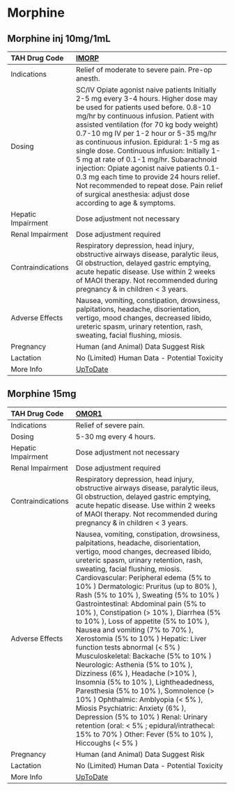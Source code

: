 # Morphine

## Morphine inj 10mg/1mL

| TAH Drug Code      | [IMORP](https://www.tahsda.org.tw/drugs/hissearch.php?drug_code=IMORP)                                                                                                                                                                                                                                                                                                                                                                                                                                                                                                                                    |
|:-------------------|:----------------------------------------------------------------------------------------------------------------------------------------------------------------------------------------------------------------------------------------------------------------------------------------------------------------------------------------------------------------------------------------------------------------------------------------------------------------------------------------------------------------------------------------------------------------------------------------------------------|
| Indications        | Relief of moderate to severe pain. Pre-op anesth.                                                                                                                                                                                                                                                                                                                                                                                                                                                                                                                                                         |
| Dosing             | SC/IV Opiate agonist naive patients Initially 2-5 mg every 3-4 hours. Higher dose may be used for patients used before. 0.8-10 mg/hr by continuous infusion. Patient with assisted ventilation (for 70 kg body weight) 0.7-10 mg IV per 1-2 hour or 5-35 mg/hr as continuous infusion. Epidural: 1-5 mg as single dose. Continuous infusion: Initially 1-5 mg at rate of 0.1-1 mg/hr. Subarachnoid injection: Opiate agonist naive patients 0.1-0.3 mg each time to provide 24 hours relief. Not recommended to repeat dose. Pain relief of surgical anesthesia: adjust dose according to age & symptoms. |
| Hepatic Impairment | Dose adjustment not necessary                                                                                                                                                                                                                                                                                                                                                                                                                                                                                                                                                                             |
| Renal Impairment   | Dose adjustment required                                                                                                                                                                                                                                                                                                                                                                                                                                                                                                                                                                                  |
| Contraindications  | Respiratory depression, head injury, obstructive airways disease, paralytic ileus, GI obstruction, delayed gastric emptying, acute hepatic disease. Use within 2 weeks of MAOI therapy. Not recommended during pregnancy & in children < 3 years.                                                                                                                                                                                                                                                                                                                                                         |
| Adverse Effects    | Nausea, vomiting, constipation, drowsiness, palpitations, headache, disorientation, vertigo, mood changes, decreased libido, ureteric spasm, urinary retention, rash, sweating, facial flushing, miosis.                                                                                                                                                                                                                                                                                                                                                                                                  |
| Pregnancy          | Human (and Animal) Data Suggest Risk                                                                                                                                                                                                                                                                                                                                                                                                                                                                                                                                                                      |
| Lactation          | No (Limited) Human Data - Potential Toxicity                                                                                                                                                                                                                                                                                                                                                                                                                                                                                                                                                              |
| More Info          | [UpToDate](https://www.uptodate.com/contents/morphine-drug-information)                                                                                                                                                                                                                                                                                                                                                                                                                                                                                                                                   |

## Morphine 15mg

| TAH Drug Code      | [OMOR1](https://www.tahsda.org.tw/drugs/hissearch.php?drug_code=OMOR1)                                                                                                                                                                                                                                                                                                                                                                                                                                                                                                                                                                                                                                                                                                                                                                                                                                                                                                                        |
|:-------------------|:----------------------------------------------------------------------------------------------------------------------------------------------------------------------------------------------------------------------------------------------------------------------------------------------------------------------------------------------------------------------------------------------------------------------------------------------------------------------------------------------------------------------------------------------------------------------------------------------------------------------------------------------------------------------------------------------------------------------------------------------------------------------------------------------------------------------------------------------------------------------------------------------------------------------------------------------------------------------------------------------|
| Indications        | Relief of severe pain.                                                                                                                                                                                                                                                                                                                                                                                                                                                                                                                                                                                                                                                                                                                                                                                                                                                                                                                                                                        |
| Dosing             | 5-30 mg every 4 hours.                                                                                                                                                                                                                                                                                                                                                                                                                                                                                                                                                                                                                                                                                                                                                                                                                                                                                                                                                                        |
| Hepatic Impairment | Dose adjustment not necessary                                                                                                                                                                                                                                                                                                                                                                                                                                                                                                                                                                                                                                                                                                                                                                                                                                                                                                                                                                 |
| Renal Impairment   | Dose adjustment required                                                                                                                                                                                                                                                                                                                                                                                                                                                                                                                                                                                                                                                                                                                                                                                                                                                                                                                                                                      |
| Contraindications  | Respiratory depression, head injury, obstructive airways disease, paralytic ileus, GI obstruction, delayed gastric emptying, acute hepatic disease. Use within 2 weeks of MAOI therapy. Not recommended during pregnancy & in children < 3 years.                                                                                                                                                                                                                                                                                                                                                                                                                                                                                                                                                                                                                                                                                                                                             |
| Adverse Effects    | Nausea, vomiting, constipation, drowsiness, palpitations, headache, disorientation, vertigo, mood changes, decreased libido, ureteric spasm, urinary retention, rash, sweating, facial flushing, miosis. Cardiovascular: Peripheral edema (5% to 10% ) Dermatologic: Pruritus (up to 80% ), Rash (5% to 10% ), Sweating (5% to 10% ) Gastrointestinal: Abdominal pain (5% to 10% ), Constipation (> 10% ), Diarrhea (5% to 10% ), Loss of appetite (5% to 10% ), Nausea and vomiting (7% to 70% ), Xerostomia (5% to 10% ) Hepatic: Liver function tests abnormal (< 5% ) Musculoskeletal: Backache (5% to 10% ) Neurologic: Asthenia (5% to 10% ), Dizziness (6% ), Headache (>10% ), Insomnia (5% to 10% ), Lightheadedness, Paresthesia (5% to 10% ), Somnolence (> 10% ) Ophthalmic: Amblyopia (< 5% ), Miosis Psychiatric: Anxiety (6% ), Depression (5% to 10% ) Renal: Urinary retention (oral: < 5% ; epidural/intrathecal: 15% to 70% ) Other: Fever (5% to 10% ), Hiccoughs (< 5% ) |
| Pregnancy          | Human (and Animal) Data Suggest Risk                                                                                                                                                                                                                                                                                                                                                                                                                                                                                                                                                                                                                                                                                                                                                                                                                                                                                                                                                          |
| Lactation          | No (Limited) Human Data - Potential Toxicity                                                                                                                                                                                                                                                                                                                                                                                                                                                                                                                                                                                                                                                                                                                                                                                                                                                                                                                                                  |
| More Info          | [UpToDate](https://www.uptodate.com/contents/morphine-drug-information)                                                                                                                                                                                                                                                                                                                                                                                                                                                                                                                                                                                                                                                                                                                                                                                                                                                                                                                       |

